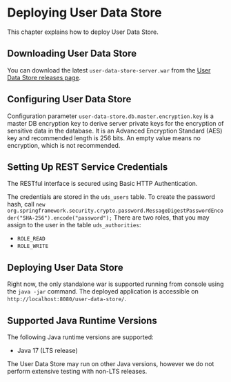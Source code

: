 # Deploying User Data Store

This chapter explains how to deploy User Data Store.


## Downloading User Data Store

You can download the latest `user-data-store-server.war` from the [User Data Store releases page](https://github.com/wultra/user-data-store/releases).


## Configuring User Data Store

Configuration parameter `user-data-store.db.master.encryption.key` is a master DB encryption key to derive server private keys for the encryption of sensitive data in the database.
It is an Advanced Encryption Standard (AES) key and recommended length is 256 bits.
An empty value means no encryption, which is not recommended.


## Setting Up REST Service Credentials

<!-- begin box info -->
The RESTful interface is secured using Basic HTTP Authentication.
<!-- end -->

The credentials are stored in the `uds_users` table.
To create the password hash, call `new org.springframework.security.crypto.password.MessageDigestPasswordEncoder("SHA-256").encode("password");`
There are two roles, that you may assign to the user in the table `uds_authorities`:
- `ROLE_READ`
- `ROLE_WRITE`


## Deploying User Data Store

Right now, the only standalone war is supported running from console using the `java -jar` command.
The deployed application is accessible on `http://localhost:8080/user-data-store/`.

## Supported Java Runtime Versions

The following Java runtime versions are supported:
- Java 17 (LTS release)

The User Data Store may run on other Java versions, however we do not perform extensive testing with non-LTS releases.
